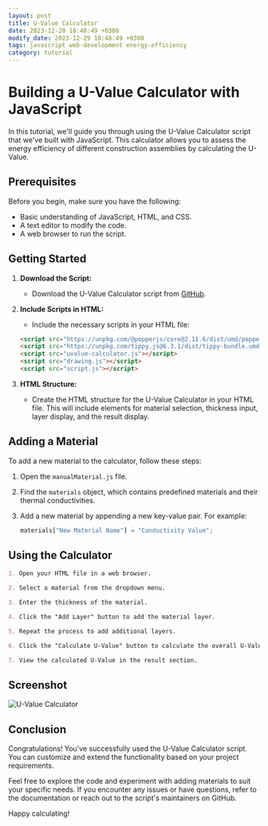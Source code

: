 ```yaml
---
layout: post
title: U-Value Calculator
date: 2023-12-20 18:48:49 +0300
modify_date: 2023-12-29 18:48:49 +0300
tags: javascript web-development energy-efficiency
category: tutorial
---
```


# Building a U-Value Calculator with JavaScript

In this tutorial, we'll guide you through using the U-Value Calculator script that we've built with JavaScript. This calculator allows you to assess the energy efficiency of different construction assemblies by calculating the U-Value.

## Prerequisites

Before you begin, make sure you have the following:

- Basic understanding of JavaScript, HTML, and CSS.
- A text editor to modify the code.
- A web browser to run the script.

## Getting Started

1. **Download the Script:**
    - Download the U-Value Calculator script from [GitHub](https://github.com/sabdelaal/uvalue-calculator).

2. **Include Scripts in HTML:**
    - Include the necessary scripts in your HTML file:
     ```html
     <script src="https://unpkg.com/@popperjs/core@2.11.6/dist/umd/popper.min.js"></script>
     <script src="https://unpkg.com/tippy.js@6.3.1/dist/tippy-bundle.umd.min.js"></script>
     <script src="uvalue-calculator.js"></script>
     <script src="drawing.js"></script>
     <script src="script.js"></script>
     ```

3. **HTML Structure:**
    - Create the HTML structure for the U-Value Calculator in your HTML file. This will include elements for material selection, thickness input, layer display, and the result display.

## Adding a Material

To add a new material to the calculator, follow these steps:

1. Open the `manualMaterial.js` file.

2. Find the `materials` object, which contains predefined materials and their thermal conductivities.

3. Add a new material by appending a new key-value pair. For example:
   ```javascript
   materials["New Material Name"] = "Conductivity Value";
    ```
## Using the Calculator

```markdown
1. Open your HTML file in a web browser.

2. Select a material from the dropdown menu.

3. Enter the thickness of the material.

4. Click the "Add Layer" button to add the material layer.

5. Repeat the process to add additional layers.

6. Click the "Calculate U-Value" button to calculate the overall U-Value.

7. View the calculated U-Value in the result section.
```

## Screenshot

![U-Value Calculator](/assets/u-value/overview.png)

## Conclusion

Congratulations! You've successfully used the U-Value Calculator script. You can customize and extend the functionality based on your project requirements.

Feel free to explore the code and experiment with adding materials to suit your specific needs. If you encounter any issues or have questions, refer to the documentation or reach out to the script's maintainers on GitHub.

Happy calculating!
